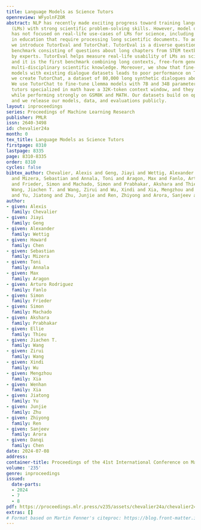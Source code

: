 ```yaml
---
title: Language Models as Science Tutors
openreview: WFyolnFZOR
abstract: NLP has recently made exciting progress toward training language models
  (LMs) with strong scientific problem-solving skills. However, model development
  has not focused on real-life use-cases of LMs for science, including applications
  in education that require processing long scientific documents. To address this,
  we introduce TutorEval and TutorChat. TutorEval is a diverse question-answering
  benchmark consisting of questions about long chapters from STEM textbooks, written
  by experts. TutorEval helps measure real-life usability of LMs as scientific assistants,
  and it is the first benchmark combining long contexts, free-form generation, and
  multi-disciplinary scientific knowledge. Moreover, we show that fine-tuning base
  models with existing dialogue datasets leads to poor performance on TutorEval. Therefore,
  we create TutorChat, a dataset of 80,000 long synthetic dialogues about textbooks.
  We use TutorChat to fine-tune Llemma models with 7B and 34B parameters. These LM
  tutors specialized in math have a 32K-token context window, and they excel at TutorEval
  while performing strongly on GSM8K and MATH. Our datasets build on open-source materials,
  and we release our models, data, and evaluations publicly.
layout: inproceedings
series: Proceedings of Machine Learning Research
publisher: PMLR
issn: 2640-3498
id: chevalier24a
month: 0
tex_title: Language Models as Science Tutors
firstpage: 8310
lastpage: 8335
page: 8310-8335
order: 8310
cycles: false
bibtex_author: Chevalier, Alexis and Geng, Jiayi and Wettig, Alexander and Chen, Howard
  and Mizera, Sebastian and Annala, Toni and Aragon, Max and Fanlo, Arturo Rodriguez
  and Frieder, Simon and Machado, Simon and Prabhakar, Akshara and Thieu, Ellie and
  Wang, Jiachen T. and Wang, Zirui and Wu, Xindi and Xia, Mengzhou and Xia, Wenhan
  and Yu, Jiatong and Zhu, Junjie and Ren, Zhiyong and Arora, Sanjeev and Chen, Danqi
author:
- given: Alexis
  family: Chevalier
- given: Jiayi
  family: Geng
- given: Alexander
  family: Wettig
- given: Howard
  family: Chen
- given: Sebastian
  family: Mizera
- given: Toni
  family: Annala
- given: Max
  family: Aragon
- given: Arturo Rodriguez
  family: Fanlo
- given: Simon
  family: Frieder
- given: Simon
  family: Machado
- given: Akshara
  family: Prabhakar
- given: Ellie
  family: Thieu
- given: Jiachen T.
  family: Wang
- given: Zirui
  family: Wang
- given: Xindi
  family: Wu
- given: Mengzhou
  family: Xia
- given: Wenhan
  family: Xia
- given: Jiatong
  family: Yu
- given: Junjie
  family: Zhu
- given: Zhiyong
  family: Ren
- given: Sanjeev
  family: Arora
- given: Danqi
  family: Chen
date: 2024-07-08
address:
container-title: Proceedings of the 41st International Conference on Machine Learning
volume: '235'
genre: inproceedings
issued:
  date-parts:
  - 2024
  - 7
  - 8
pdf: https://proceedings.mlr.press/v235/assets/chevalier24a/chevalier24a.pdf
extras: []
# Format based on Martin Fenner's citeproc: https://blog.front-matter.io/posts/citeproc-yaml-for-bibliographies/
---
```

